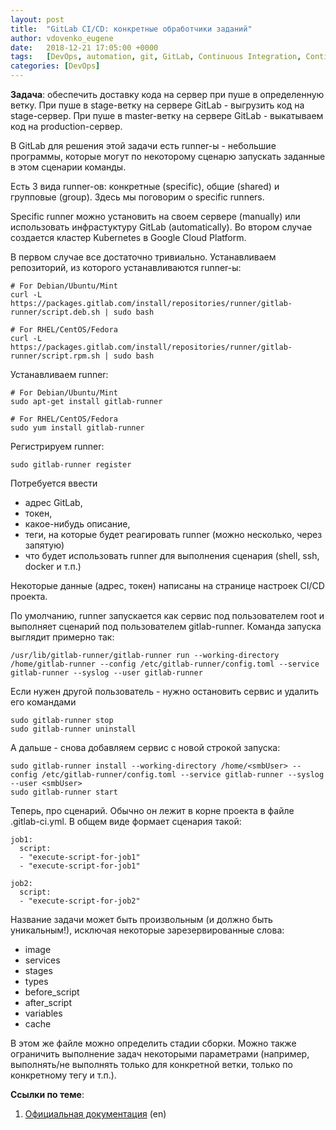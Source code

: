 ```yaml
---
layout: post
title:  "GitLab CI/CD: конкретные обработчики заданий"
author: vdovenko_eugene
date:   2018-12-21 17:05:00 +0000
tags:   [DevOps, automation, git, GitLab, Continuous Integration, Continuous Delivery]
categories: [DevOps]
---
```


__Задача__: обеспечить доставку кода на сервер при пуше в определенную ветку. При пуше в stage-ветку на сервере GitLab - 
выгрузить код на stage-сервер. При пуше в master-ветку на сервере GitLab - выкатываем код на production-сервер.

В GitLab для решения этой задачи есть runner-ы - небольшие программы, которые могут по некоторому сценарю запускать 
заданные в этом сценарии команды.

Есть 3 вида runner-ов: конкретные (specific), общие (shared) и групповые (group). Здесь мы поговорим о 
specific runners.

Specific runner можно установить на своем сервере (manually) или использовать инфрастуктуру GitLab (automatically). 
Во втором случае создается кластер Kubernetes в Google Cloud Platform.

В первом случае все достаточно тривиально. Устанавливаем репозиторий, из которого устанавливаются runner-ы:

```
# For Debian/Ubuntu/Mint
curl -L https://packages.gitlab.com/install/repositories/runner/gitlab-runner/script.deb.sh | sudo bash

# For RHEL/CentOS/Fedora
curl -L https://packages.gitlab.com/install/repositories/runner/gitlab-runner/script.rpm.sh | sudo bash
```

Устанавливаем runner:

```
# For Debian/Ubuntu/Mint
sudo apt-get install gitlab-runner

# For RHEL/CentOS/Fedora
sudo yum install gitlab-runner
```

Регистрируем runner:
```
sudo gitlab-runner register
```

Потребуется ввести 
  - адрес GitLab, 
  - токен,
  - какое-нибудь описание, 
  - теги, на которые будет реагировать runner (можно несколько, через запятую)
  - что будет использовать runner для выполнения сценария (shell, ssh, docker и т.п.)
  
Некоторые данные (адрес, токен) написаны на странице настроек CI/CD проекта.

По умолчанию, runner запускается как сервис под пользователем root и выполняет сценарий под пользователем gitlab-runner.
Команда запуска выглядит примерно так:
```
/usr/lib/gitlab-runner/gitlab-runner run --working-directory /home/gitlab-runner --config /etc/gitlab-runner/config.toml --service gitlab-runner --syslog --user gitlab-runner
```

Если нужен другой пользователь - нужно остановить сервис и удалить его командами  
```
sudo gitlab-runner stop
sudo gitlab-runner uninstall
```

А дальше - снова добавляем сервис с новой строкой запуска:
```
sudo gitlab-runner install --working-directory /home/<smbUser> --config /etc/gitlab-runner/config.toml --service gitlab-runner --syslog --user <smbUser>
sudo gitlab-runner start
```

Теперь, про сценарий. Обычно он лежит в корне проекта в файле .gitlab-ci.yml. В общем виде формает сценария такой:
```
job1:
  script: 
  - "execute-script-for-job1"
  - "execute-script-for-job1"

job2:
  script: 
  - "execute-script-for-job2"
```

Название задачи может быть произвольным (и должно быть уникальным!), исключая некоторые зарезервированные слова:
- image
- services
- stages
- types
- before_script
- after_script
- variables
- cache

В этом же файле можно определить стадии сборки. Можно также ограничить выполнение задач некоторыми параметрами 
(например, выполнять/не выполнять только для конкретной ветки, только по конкретному тегу и т.п.).

__Ссылки по теме__:
1. [Официальная документация](https://docs.gitlab.com/ee/ci/) (en)
